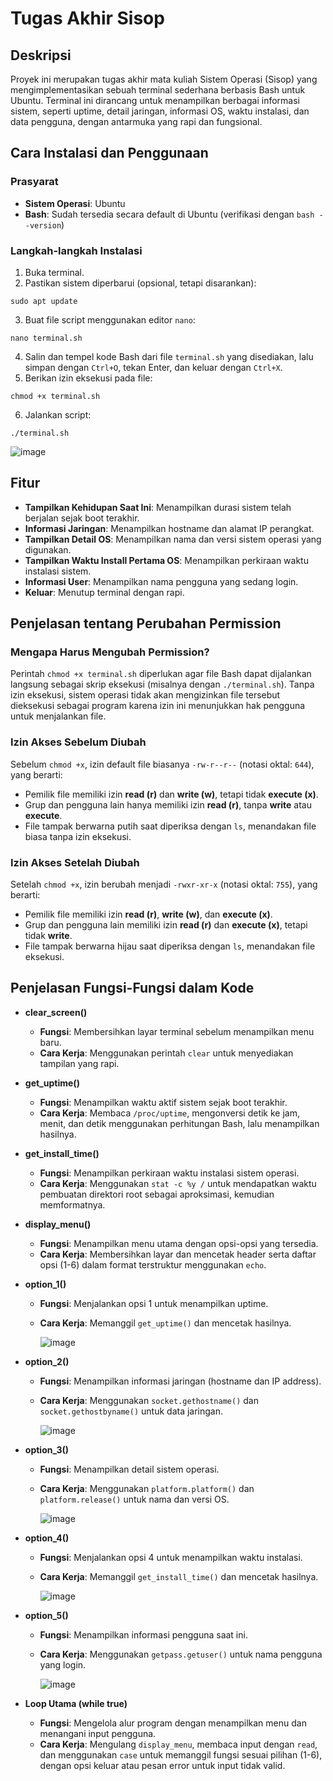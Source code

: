# Tugas Akhir Sisop

## Deskripsi

Proyek ini merupakan tugas akhir mata kuliah Sistem Operasi (Sisop) yang mengimplementasikan sebuah terminal sederhana berbasis Bash untuk Ubuntu. Terminal ini dirancang untuk menampilkan berbagai informasi sistem, seperti uptime, detail jaringan, informasi OS, waktu instalasi, dan data pengguna, dengan antarmuka yang rapi dan fungsional.

## Cara Instalasi dan Penggunaan

### Prasyarat

- **Sistem Operasi**: Ubuntu
- **Bash**: Sudah tersedia secara default di Ubuntu (verifikasi dengan `bash --version`)

### Langkah-langkah Instalasi

1. Buka terminal.
2. Pastikan sistem diperbarui (opsional, tetapi disarankan):
  
  ```
  sudo apt update
  ```
  
3. Buat file script menggunakan editor `nano`:
  
  ```
  nano terminal.sh
  ```
  
4. Salin dan tempel kode Bash dari file `terminal.sh` yang disediakan, lalu simpan dengan `Ctrl+O`, tekan Enter, dan keluar dengan `Ctrl+X`.
5. Berikan izin eksekusi pada file:
  
  ```
  chmod +x terminal.sh
  ```
  
6. Jalankan script:
  
  ```
  ./terminal.sh
  ```
  ![image](https://github.com/user-attachments/assets/c64f455b-214b-4295-b5df-013d19425200)

## Fitur

- **Tampilkan Kehidupan Saat Ini**: Menampilkan durasi sistem telah berjalan sejak boot terakhir.
- **Informasi Jaringan**: Menampilkan hostname dan alamat IP perangkat.
- **Tampilkan Detail OS**: Menampilkan nama dan versi sistem operasi yang digunakan.
- **Tampilkan Waktu Install Pertama OS**: Menampilkan perkiraan waktu instalasi sistem.
- **Informasi User**: Menampilkan nama pengguna yang sedang login.
- **Keluar**: Menutup terminal dengan rapi.

## Penjelasan tentang Perubahan Permission

### Mengapa Harus Mengubah Permission?

Perintah `chmod +x terminal.sh` diperlukan agar file Bash dapat dijalankan langsung sebagai skrip eksekusi (misalnya dengan `./terminal.sh`). Tanpa izin eksekusi, sistem operasi tidak akan mengizinkan file tersebut dieksekusi sebagai program karena izin ini menunjukkan hak pengguna untuk menjalankan file.

### Izin Akses Sebelum Diubah

Sebelum `chmod +x`, izin default file biasanya `-rw-r--r--` (notasi oktal: `644`), yang berarti:

- Pemilik file memiliki izin **read (r)** dan **write (w)**, tetapi tidak **execute (x)**.
- Grup dan pengguna lain hanya memiliki izin **read (r)**, tanpa **write** atau **execute**.
- File tampak berwarna putih saat diperiksa dengan `ls`, menandakan file biasa tanpa izin eksekusi.

### Izin Akses Setelah Diubah

Setelah `chmod +x`, izin berubah menjadi `-rwxr-xr-x` (notasi oktal: `755`), yang berarti:

- Pemilik file memiliki izin **read (r)**, **write (w)**, dan **execute (x)**.
- Grup dan pengguna lain memiliki izin **read (r)** dan **execute (x)**, tetapi tidak **write**.
- File tampak berwarna hijau saat diperiksa dengan `ls`, menandakan file eksekusi.

## Penjelasan Fungsi-Fungsi dalam Kode

- **clear_screen()**
  - **Fungsi**: Membersihkan layar terminal sebelum menampilkan menu baru.
  - **Cara Kerja**: Menggunakan perintah `clear` untuk menyediakan tampilan yang rapi.
- **get_uptime()**
  - **Fungsi**: Menampilkan waktu aktif sistem sejak boot terakhir.
  - **Cara Kerja**: Membaca `/proc/uptime`, mengonversi detik ke jam, menit, dan detik menggunakan perhitungan Bash, lalu menampilkan hasilnya.
- **get_install_time()**
  - **Fungsi**: Menampilkan perkiraan waktu instalasi sistem operasi.
  - **Cara Kerja**: Menggunakan `stat -c %y /` untuk mendapatkan waktu pembuatan direktori root sebagai aproksimasi, kemudian memformatnya.
- **display_menu()**
  - **Fungsi**: Menampilkan menu utama dengan opsi-opsi yang tersedia.
  - **Cara Kerja**: Membersihkan layar dan mencetak header serta daftar opsi (1-6) dalam format terstruktur menggunakan `echo`.
- **option_1()**
  - **Fungsi**: Menjalankan opsi 1 untuk menampilkan uptime.
  - **Cara Kerja**: Memanggil `get_uptime()` dan mencetak hasilnya.
    
    ![image](https://github.com/user-attachments/assets/e70c1334-13fe-45d2-b9a0-78c81c1b40ee)
    
- **option_2()**
  - **Fungsi**: Menampilkan informasi jaringan (hostname dan IP address).
  - **Cara Kerja**: Menggunakan `socket.gethostname()` dan `socket.gethostbyname()` untuk data jaringan.
 
    ![image](https://github.com/user-attachments/assets/2cc55533-56b4-4aab-ac2c-20d1a674eff0)

- **option_3()**
  - **Fungsi**: Menampilkan detail sistem operasi.
  - **Cara Kerja**: Menggunakan `platform.platform()` dan `platform.release()` untuk nama dan versi OS.
 
    ![image](https://github.com/user-attachments/assets/4f29baf6-ef14-4b46-b2ce-41b48ab92ebc)

- **option_4()**
  - **Fungsi**: Menjalankan opsi 4 untuk menampilkan waktu instalasi.
  - **Cara Kerja**: Memanggil `get_install_time()` dan mencetak hasilnya.
 
    ![image](https://github.com/user-attachments/assets/bd586773-f368-4d5a-894f-7e3d5c8398a4)

- **option_5()**
  - **Fungsi**: Menampilkan informasi pengguna saat ini.
  - **Cara Kerja**: Menggunakan `getpass.getuser()` untuk nama pengguna yang login.

    ![image](https://github.com/user-attachments/assets/67692f3d-bde4-42a2-bb99-4d82bad0b49c)
    
- **Loop Utama (while true)**
  - **Fungsi**: Mengelola alur program dengan menampilkan menu dan menangani input pengguna.
  - **Cara Kerja**: Mengulang `display_menu`, membaca input dengan `read`, dan menggunakan `case` untuk memanggil fungsi sesuai pilihan (1-6), dengan opsi keluar atau pesan error untuk input tidak valid.

